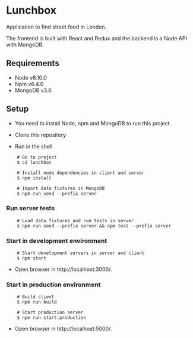 Lunchbox
========

Application to find street food in London. 

The frontend is built with React and Redux and the backend is a Node API with MongoDB.

## Requirements

- Node v8.10.0
- Npm v6.4.0
- MongoDB v3.6


## Setup

- You need to install Node, npm and MongoDB to run this project.

- Clone this repository

- Run in the shell

```
    # Go to project
    $ cd lunchbox

    # Install node dependencies in client and server
    $ npm install

    # Import data fixtures in MongoDB
    $ npm run seed --prefix server
```


### Run server tests

```
    # Load data fixtures and run tests in server
    $ npm run seed --prefix server && npm test --prefix server
```


### Start in development environment

```
    # Start development servers in server and client
    $ npm start
```

- Open browser in http://localhost:3000/.


### Start in production environment

```
    # Build client
    $ npm run build

    # Start production server
    $ npm run start:production
```

- Open browser in http://localhost:5000/.